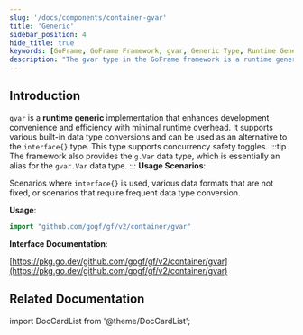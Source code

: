 ```yaml
---
slug: '/docs/components/container-gvar'
title: 'Generic'
sidebar_position: 4
hide_title: true
keywords: [GoFrame, GoFrame Framework, gvar, Generic Type, Runtime Generics, Concurrent Safe, Data Type Conversion, g.Var, Development Efficiency]
description: "The gvar type in the GoFrame framework is a runtime generic implementation designed to enhance development convenience and efficiency. gvar supports built-in data type conversion and can serve as an alternative to interface{}, with its concurrency-safe feature making it excellent in scenarios requiring frequent data conversion. Additionally, it introduces the usage of gvar types and related interface documentation."
---
```



## Introduction

`gvar` is a **runtime generic** implementation that enhances development convenience and efficiency with minimal runtime overhead. It supports various built-in data type conversions and can be used as an alternative to the `interface{}` type. This type supports concurrency safety toggles.
:::tip
The framework also provides the `g.Var` data type, which is essentially an alias for the `gvar.Var` data type.
:::
**Usage Scenarios**:

Scenarios where `interface{}` is used, various data formats that are not fixed, or scenarios that require frequent data type conversion.

**Usage**:

```go
import "github.com/gogf/gf/v2/container/gvar"
```

**Interface Documentation**:

[https://pkg.go.dev/github.com/gogf/gf/v2/container/gvar](https://pkg.go.dev/github.com/gogf/gf/v2/container/gvar)

## Related Documentation

import DocCardList from '@theme/DocCardList';

<DocCardList />